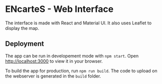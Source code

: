 # ENcarteS - Web Interface

The interface is made with React and Material UI. It also uses Leaflet to display the map.

## Deployment

The app can be run in developement mode with `npm start`. Open [http://localhost:3000](http://localhost:3000) to view it in your browser.

To build the app for production, run `npm run build`. The code to upload on the webserver is generated in the `build` folder.
